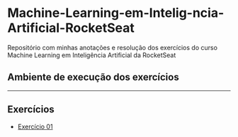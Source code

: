 # Machine-Learning-em-Intelig-ncia-Artificial-RocketSeat
Repositório com minhas anotações e resolução dos exercícios do curso Machine Learning em Inteligência Artificial da RocketSeat

## Ambiente de execução dos exercícios
---


## Exercícios
 - [Exercício 01](https://github.com/Tiago-Alves-Pereira/Machine-Learning-em-Intelig-ncia-Artificial-RocketSeat/blob/master/Desafio01.md)
